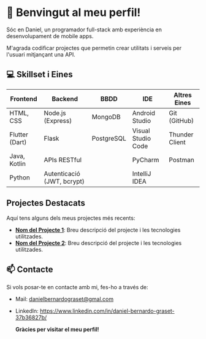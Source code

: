 # 👋 Benvingut al meu perfil!

Sóc en Daniel, un programador full-stack amb experiència en desenvolupament de mobile apps. 

M'agrada codificar projectes que permetin crear utilitats i serveis per l'usuari mitjançant una API.

## 💻 Skillset i Eines

| **Frontend**         | **Backend**                | **BBDD**                | **IDE**                  | **Altres Eines**      |
|-----------------------|----------------------------|--------------------------|--------------------------|-----------------------|
| HTML, CSS          | Node.js (Express)                   |MongoDB               | Android Studio         | Git (GitHub)        |
| Flutter (Dart)     | Flask       | PostgreSQL            | Visual Studio Code     | Thunder Client      |
| Java, Kotlin       | APIs RESTful    |                                  | PyCharm                | Postman             |
| Python             | Autenticació (JWT, bcrypt) |                         | IntelliJ IDEA         |                       |




## Projectes Destacats

Aquí tens alguns dels meus projectes més recents:

- **[Nom del Projecte 1](enllaç-al-projecte-1)**: Breu descripció del projecte i les tecnologies utilitzades.
- **[Nom del Projecte 2](enllaç-al-projecte-2)**: Breu descripció del projecte i les tecnologies utilitzades.

## 📫 Contacte

Si vols posar-te en contacte amb mi, fes-ho a través de:

- Mail: danielbernardograset@gmal.com
- LinkedIn: https://www.linkedin.com/in/daniel-bernardo-graset-37b36827b/


     **Gràcies per visitar el meu perfil!**
